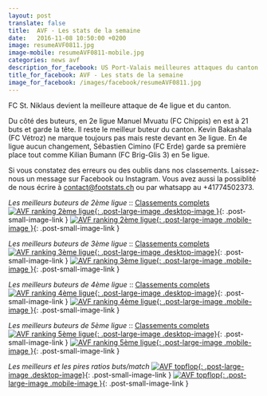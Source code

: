 ```yaml
---
layout: post
translate: false
title:  AVF - Les stats de la semaine
date:   2016-11-08 10:50:00 +0200
image: resumeAVF0811.jpg
image-mobile: resumeAVF0811-mobile.jpg
categories: news avf
description_for_facebook: US Port-Valais meilleures attaques du canton. Top buteurs&#58; Manuel Mvuatu, Kevin Bakashala, Sébastien Cimino et Kilian Bumann.
title_for_facebook: AVF - Les stats de la semaine
image_for_facebook: /images/facebook/resumeAVF0811.jpg
---
```


FC St. Niklaus devient la meilleure attaque de 4e ligue et du canton.

Du côté des buteurs, en 2e ligue Manuel Mvuatu (FC Chippis) en est à 21 buts et garde la tête. Il reste le meilleur buteur du canton. Kevin Bakashala (FC Vétroz) ne marque toujours pas mais reste devant en 3e ligue. En 4e ligue aucun changement, Sébastien Cimino (FC Erde) garde sa première place tout comme Kilian Bumann (FC Brig-Glis 3) en 5e ligue.

Si vous constatez des erreurs ou des oublis dans nos classements. Laissez-nous un message sur Facebook ou Instagram. Vous avez aussi la possiblité de nous écrire à contact@footstats.ch ou par whatsapp au +41774502373.

_Les meilleurs buteurs de 2ème ligue_ :: [Classements complets]({{site.url}}/avf/2eme-ligue)
[![AVF ranking 2ème ligue]({{site.url}}/images/posts/rankings/resumeAVF20811.jpg){: .post-large-image .desktop-image }]({{site.url}}/images/posts/rankings/resumeAVF20811.jpg){: .post-small-image-link }
[![AVF ranking 2ème ligue]({{site.url}}/images/posts/rankings/resumeAVF20811-mobile.jpg){: .post-large-image .mobile-image }]({{site.url}}/images/posts/rankings/resumeAVF20811-mobile.jpg){: .post-small-image-link }

_Les meilleurs buteurs de 3ème ligue_ :: [Classements complets]({{site.url}}/avf/3eme-ligue)
[![AVF ranking 3ème ligue]({{site.url}}/images/posts/rankings/resumeAVF30811.jpg){: .post-large-image .desktop-image}]({{site.url}}/images/posts/rankings/resumeAVF30811.jpg){: .post-small-image-link }
[![AVF ranking 3ème ligue]({{site.url}}/images/posts/rankings/resumeAVF30811-mobile.jpg){: .post-large-image .mobile-image }]({{site.url}}/images/posts/rankings/resumeAVF30811-mobile.jpg){: .post-small-image-link }

_Les meilleurs buteurs de 4ème ligue_ :: [Classements complets]({{site.url}}/avf/4eme-ligue)
[![AVF ranking 4ème ligue]({{site.url}}/images/posts/rankings/resumeAVF40811.jpg){: .post-large-image .desktop-image}]({{site.url}}/images/posts/rankings/resumeAVF40811.jpg){: .post-small-image-link }
[![AVF ranking 4ème ligue]({{site.url}}/images/posts/rankings/resumeAVF40811-mobile.jpg){: .post-large-image .mobile-image }]({{site.url}}/images/posts/rankings/resumeAVF40811-mobile.jpg){: .post-small-image-link }

_Les meilleurs buteurs de 5ème ligue_ :: [Classements complets]({{site.url}}/avf/5eme-ligue)
[![AVF ranking 5ème ligue]({{site.url}}/images/posts/rankings/resumeAVF50811.jpg){: .post-large-image .desktop-image}]({{site.url}}/images/posts/rankings/resumeAVF50811.jpg){: .post-small-image-link }
[![AVF ranking 5ème ligue]({{site.url}}/images/posts/rankings/resumeAVF50811-mobile.jpg){: .post-large-image .mobile-image }]({{site.url}}/images/posts/rankings/resumeAVF50811-mobile.jpg){: .post-small-image-link }

_Les meilleurs et les pires ratios buts/match_
[![AVF topflop]({{site.url}}/images/posts/topflop/AVF0811.jpg){: .post-large-image .desktop-image}]({{site.url}}/images/posts/topflop/AVF0811.jpg){: .post-small-image-link }
[![AVF topflop]({{site.url}}/images/posts/topflop/AVF0811.jpg){: .post-large-image .mobile-image }]({{site.url}}/images/posts/topflop/AVF0811.jpg){: .post-small-image-link }